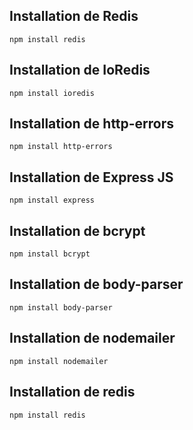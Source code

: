 ## Installation de Redis

`npm install redis`

## Installation de IoRedis

`npm install ioredis`

## Installation de http-errors

`npm install http-errors`

## Installation de Express JS

`npm install express`

## Installation de bcrypt

`npm install bcrypt`

## Installation de body-parser

`npm install body-parser`

## Installation de nodemailer

`npm install nodemailer`

## Installation de redis

`npm install redis`